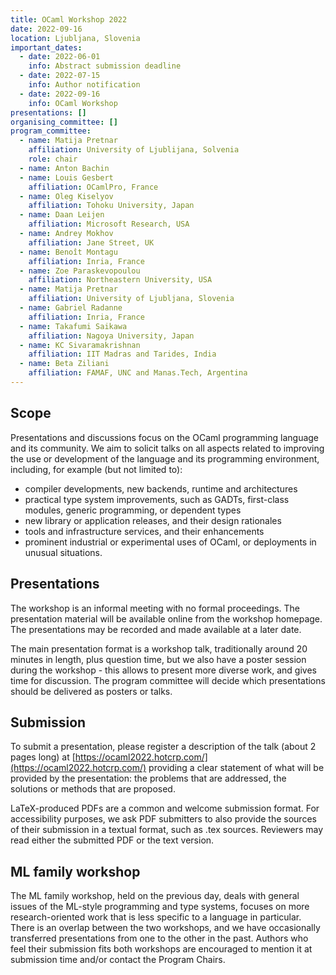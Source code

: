 ```yaml
---
title: OCaml Workshop 2022
date: 2022-09-16
location: Ljubljana, Slovenia
important_dates:
  - date: 2022-06-01
    info: Abstract submission deadline 
  - date: 2022-07-15
    info: Author notification
  - date: 2022-09-16
    info: OCaml Workshop
presentations: []
organising_committee: []
program_committee: 
  - name: Matija Pretnar
    affiliation: University of Ljublijana, Solvenia
    role: chair
  - name: Anton Bachin
  - name: Louis Gesbert
    affiliation: OCamlPro, France
  - name: Oleg Kiselyov 
    affiliation: Tohoku University, Japan
  - name: Daan Leijen 
    affiliation: Microsoft Research, USA
  - name: Andrey Mokhov 
    affiliation: Jane Street, UK
  - name: Benoît Montagu 
    affiliation: Inria, France
  - name: Zoe Paraskevopoulou 
    affiliation: Northeastern University, USA
  - name: Matija Pretnar 
    affiliation: University of Ljubljana, Slovenia
  - name: Gabriel Radanne 
    affiliation: Inria, France
  - name: Takafumi Saikawa 
    affiliation: Nagoya University, Japan
  - name: KC Sivaramakrishnan 
    affiliation: IIT Madras and Tarides, India
  - name: Beta Ziliani 
    affiliation: FAMAF, UNC and Manas.Tech, Argentina
---
```


## Scope

Presentations and discussions focus on the OCaml programming language and its community. We aim to solicit talks on all aspects related to improving the use or development of the language and its programming environment, including, for example (but not limited to):

 - compiler developments, new backends, runtime and architectures
 - practical type system improvements, such as GADTs, first-class modules, generic programming, or dependent types
 - new library or application releases, and their design rationales
 - tools and infrastructure services, and their enhancements
 - prominent industrial or experimental uses of OCaml, or deployments in unusual situations.

## Presentations

The workshop is an informal meeting with no formal proceedings. The presentation material will be available online from the workshop homepage. The presentations may be recorded and made available at a later date.

The main presentation format is a workshop talk, traditionally around 20 minutes in length, plus question time, but we also have a poster session during the workshop - this allows to present more diverse work, and gives time for discussion. The program committee will decide which presentations should be delivered as posters or talks.

## Submission

To submit a presentation, please register a description of the talk (about 2 pages long) at [https://ocaml2022.hotcrp.com/](https://ocaml2022.hotcrp.com/) providing a clear statement of what will be provided by the presentation: the problems that are addressed, the solutions or methods that are proposed.

LaTeX-produced PDFs are a common and welcome submission format. For accessibility purposes, we ask PDF submitters to also provide the sources of their submission in a textual format, such as .tex sources. Reviewers may read either the submitted PDF or the text version.

## ML family workshop

The ML family workshop, held on the previous day, deals with general issues of the ML-style programming and type systems, focuses on more research-oriented work that is less specific to a language in particular. There is an overlap between the two workshops, and we have occasionally transferred presentations from one to the other in the past. Authors who feel their submission fits both workshops are encouraged to mention it at submission time and/or contact the Program Chairs.
